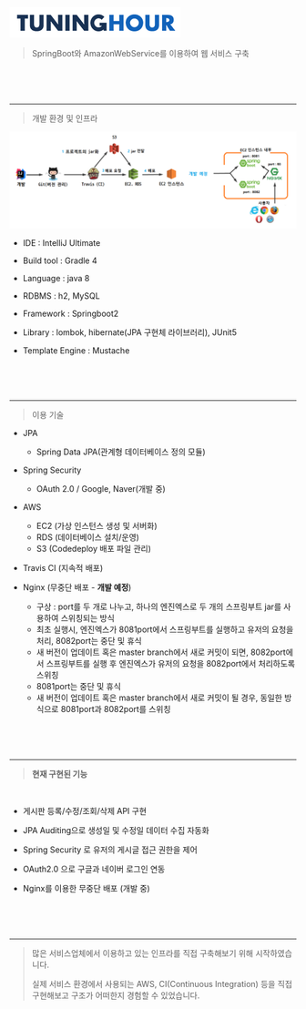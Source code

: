 <a href="http://ec2-13-209-238-146.ap-northeast-2.compute.amazonaws.com:8080">
<img src="/src/main/resources/static/images/app/logo-github.png">
</a>

> SpringBoot와 AmazonWebService를 이용하여 웹 서비스 구축


<br/>
<br/>
<br/>

---
> 개발 환경 및 인프라

<img src="/src/main/resources/static/images/git/develop-infra.png">

* IDE : IntelliJ Ultimate
* Build tool : Gradle 4
* Language : java 8

* RDBMS : h2, MySQL

* Framework : Springboot2
* Library : lombok, hibernate(JPA 구현체 라이브러리), JUnit5

* Template Engine : Mustache

<br/>
<br/>
<br/>

---
> 이용 기술

* JPA
  * Spring Data JPA(관계형 데이터베이스 정의 모듈)

* Spring Security
  * OAuth 2.0 / Google, Naver(개발 중)

* AWS
  * EC2 (가상 인스턴스 생성 및 서버화) 
  * RDS (데이터베이스 설치/운영)
  * S3 (Codedeploy 배포 파일 관리)
 
* Travis CI (지속적 배포)

* Nginx (무중단 배포 - **개발 예정**)
  * 구상 : port를 두 개로 나누고, 하나의 엔진엑스로 두 개의 스프링부트 jar를 사용하여 스위칭되는 방식
  - 최초 실행시, 엔진엑스가 8081port에서 스프링부트를 실행하고 유저의 요청을 처리, 8082port는 중단 및 휴식
  - 새 버전이 업데이트 혹은 master branch에서 새로 커밋이 되면, 8082port에서 스프링부트를 실행 후 엔진엑스가 유저의 요청을 8082port에서 처리하도록 스위칭
  - 8081port는 중단 및 휴식
  - 새 버전이 업데이트 혹은 master branch에서 새로 커밋이 될 경우, 동일한 방식으로 8081port과 8082port를 스위칭

<br/>
<br/>
<br/>

---

> **현재 구현된 기능**

<br/>

* 게시판 등록/수정/조회/삭제 API 구현

* JPA Auditing으로 생성일 및 수정일 데이터 수집 자동화

* Spring Security 로 유저의 게시글 접근 권한을 제어

* OAuth2.0 으로 구글과 네이버 로그인 연동

* Nginx를 이용한 무중단 배포 (개발 중)


<br/><br/><br/>

---
>   많은 서비스업체에서 이용하고 있는 인프라를 직접 구축해보기 위해 시작하였습니다.<br/>
>
>   실제 서비스 환경에서 사용되는 AWS, CI(Continuous Integration) 등을 직접 구현해보고 구조가 어떠한지 경험할 수 있었습니다.


